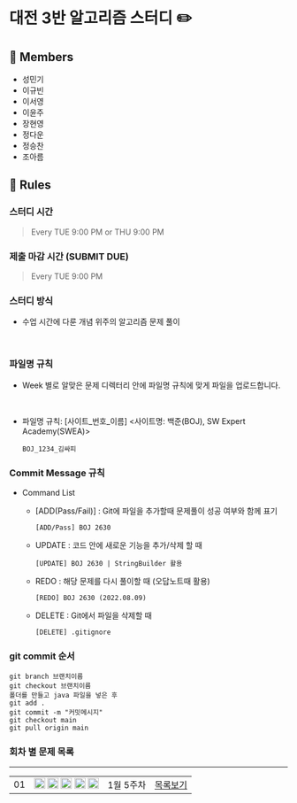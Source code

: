# 대전 3반 알고리즘 스터디 ✏️
## 👥 Members
- 성민기
- 이규빈
- 이서영
- 이윤주
- 장현영
- 정다운
- 정승찬
- 조아름



## 👋 Rules 
### 스터디 시간 
> Every TUE 9:00 PM or THU 9:00 PM

### 제출 마감 시간 (SUBMIT DUE)
> Every TUE 9:00 PM

### 스터디 방식

- 수업 시간에 다룬 개념 위주의 알고리즘 문제 풀이

<br>

### 파일명 규칙
- Week 별로 알맞은 문제 디렉터리 안에 파일명 규칙에 맞게 파일을 업로드합니다.
<br>

- 파일명 규칙: [사이트_번호_이름] <사이트명: 백준(BOJ), SW Expert Academy(SWEA)>


    ```
    BOJ_1234_김싸피
    ```

### Commit Message 규칙

- Command List
  - [ADD(Pass/Fail)] : Git에 파일을 추가할때 문제풀이 성공 여부와 함께 표기
  

      ```
      [ADD/Pass] BOJ 2630
      ```
  - UPDATE : 코드 안에 새로운 기능을 추가/삭제 할 때
  

      ```
      [UPDATE] BOJ 2630 | StringBuilder 활용
      ```
  - REDO : 해당 문제를 다시 풀이할 때 (오답노트때 활용)
  

      ```
      [REDO] BOJ 2630 (2022.08.09)
      ```

  - DELETE : Git에서 파일을 삭제할 때
  

      ```
      [DELETE] .gitignore
      ```

### git commit 순서
```
git branch 브랜치이름
git checkout 브랜치이름
폴더를 만들고 java 파일을 넣은 후
git add .
git commit -m "커밋메시지"
git checkout main
git pull origin main
```



### 회차 별 문제 목록
---
<table align="center">
  <tr>
    <td align="center">01</td>
    <td align="center">
      <a href="https://www.acmicpc.net/problem/1100"><img src="https://d2gd6pc034wcta.cloudfront.net/tier/4.svg" class="solvedac-tier" width=20px></a>
      <a href="https://www.acmicpc.net/problem/1059"><img src="https://d2gd6pc034wcta.cloudfront.net/tier/6.svg" class="solvedac-tier" width=20px></a>
      <a href="https://www.acmicpc.net/problem/1051"><img src="https://d2gd6pc034wcta.cloudfront.net/tier/7.svg" class="solvedac-tier" width=20px></a>
      <a href="https://www.acmicpc.net/problem/2468"><img src="https://d2gd6pc034wcta.cloudfront.net/tier/10.svg" class="solvedac-tier" width=20px></a>
      <a href="https://www.acmicpc.net/problem/2573"><img src="https://d2gd6pc034wcta.cloudfront.net/tier/12.svg" class="solvedac-tier" width=20px></a>
    </td>
    <td align="center">1월 5주차</td>
    <td align="center"><a href="https://github.com/11th-D3-algorithmStudy/CodingTest/tree/main/week01">목록보기</a></td>
    </tr>
</table>

